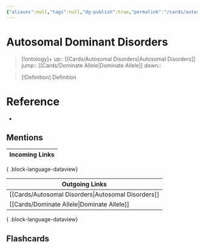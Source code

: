 ```yaml
---
{"aliases":null,"tags":null,"dg-publish":true,"permalink":"/cards/autosomal-dominant-disorders/","dgPassFrontmatter":true}
---
```


# Autosomal Dominant Disorders

> [!ontology]+
> up:: [[Cards/Autosomal Disorders\|Autosomal Disorders]]
> jump:: [[Cards/Dominate Allele\|Dominate Allele]]
> down:: 

> [!Definition] Definition
> 

# Reference
- 

## Mentions
| Incoming Links |
| -------------- |

{ .block-language-dataview}

| Outgoing Links                                        |
| ----------------------------------------------------- |
| [[Cards/Autosomal Disorders\|Autosomal Disorders]] |
| [[Cards/Dominate Allele\|Dominate Allele]]         |

{ .block-language-dataview}

## Flashcards
